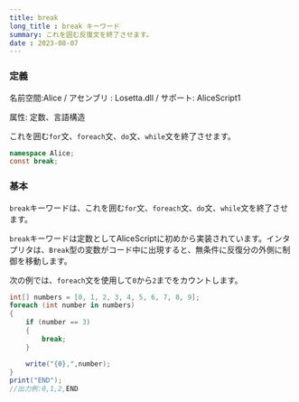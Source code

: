 ```yaml
---
title: break
long_title : break キーワード
summary: これを囲む反復文を終了させます。
date : 2023-08-07
---
```

### 定義
名前空間:Alice / アセンブリ : Losetta.dll / サポート: AliceScript1

属性: 定数、言語構造

これを囲む`for`文、`foreach`文、`do`文、`while`文を終了させます。

```cs title="AliceScript"
namespace Alice;
const break;
```

### 基本
`break`キーワードは、これを囲む`for`文、`foreach`文、`do`文、`while`文を終了させます。

`break`キーワードは定数としてAliceScriptに初めから実装されています。インタプリタは、`Break`型の変数がコード中に出現すると、無条件に反復分の外側に制御を移動します。

次の例では、`foreach`文を使用して`0`から`2`までをカウントします。

```cs title="AliceScript"
int[] numbers = [0, 1, 2, 3, 4, 5, 6, 7, 8, 9];
foreach (int number in numbers)
{
    if (number == 3)
    {
        break;
    }

    write("{0},",number);
}
print("END");
//出力例:0,1,2,END
```